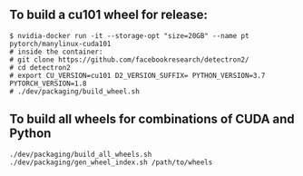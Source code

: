 
## To build a cu101 wheel for release:

```
$ nvidia-docker run -it --storage-opt "size=20GB" --name pt  pytorch/manylinux-cuda101
# inside the container:
# git clone https://github.com/facebookresearch/detectron2/
# cd detectron2
# export CU_VERSION=cu101 D2_VERSION_SUFFIX= PYTHON_VERSION=3.7 PYTORCH_VERSION=1.8
# ./dev/packaging/build_wheel.sh
```

## To build all wheels for combinations of CUDA and Python
```
./dev/packaging/build_all_wheels.sh
./dev/packaging/gen_wheel_index.sh /path/to/wheels
```
